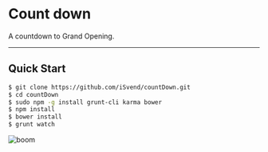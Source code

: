 # Count down

A countdown to Grand Opening.

***

## Quick Start
```sh
$ git clone https://github.com/iSvend/countDown.git
$ cd countDown
$ sudo npm -g install grunt-cli karma bower
$ npm install
$ bower install
$ grunt watch
```
![boom](http://i.giphy.com/PSyqVLhwDvjXO.gif)